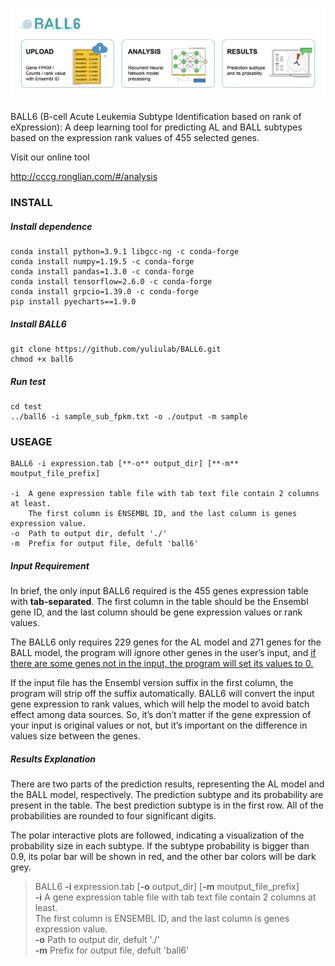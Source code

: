 ![image-20211214132216676](https://github.com/yuliulab/BALL6/blob/main/pic/web-banner.png?raw=true)

BALL6 (B-cell Acute Leukemia Subtype Identification based on rank of eXpression): A deep learning tool for predicting AL and BALL subtypes based on the expression rank values of 455 selected genes.


Visit our online tool

http://cccg.ronglian.com/#/analysis



### INSTALL
#####  Install dependence
```shell
conda install python=3.9.1 libgcc-ng -c conda-forge
conda install numpy=1.19.5 -c conda-forge
conda install pandas=1.3.0 -c conda-forge
conda install tensorflow=2.6.0 -c conda-forge
conda install grpcio=1.39.0 -c conda-forge
pip install pyecharts==1.9.0
```
##### Install BALL6
```shell
git clone https://github.com/yuliulab/BALL6.git
chmod +x ball6
```
##### Run test
```shell
cd test
../ball6 -i sample_sub_fpkm.txt -o ./output -m sample
```

### USEAGE

```shell
BALL6 -i expression.tab [**-o** output_dir] [**-m** moutput_file_prefix]

-i  A gene expression table file with tab text file contain 2 columns at least.
    The first column is ENSEMBL ID, and the last column is genes expression value.  
-o  Path to output dir, defult './'  
-m  Prefix for output file, defult 'ball6'  
```

##### Input Requirement
In brief, the only input BALL6 required is the 455 genes expression table with **tab-separated**. The first column in the table should be the Ensembl gene ID, and the last column should be gene expression values or rank values.

The BALL6 only requires 229 genes for the AL model and 271 genes for the BALL model, the program will ignore other genes in the user’s input, and <u>if there are some genes not in the input, the program will set its values to 0.</u>

If the input file has the Ensembl version suffix in the first column, the program will strip off the suffix automatically. BALL6 will convert the input gene expression to rank values, which will help the model to avoid batch effect among data sources. So, it’s don’t matter if the gene expression of your input is original values or not, but it’s important on the difference in values size between the genes.

##### Results Explanation
There are two parts of the prediction results, representing the AL model and the BALL model, respectively. The prediction subtype and its probability are present in the table. The best prediction subtype is in the first row. All of the probabilities are rounded to four significant digits.

The polar interactive plots are followed, indicating a visualization of the probability size in each subtype. If the subtype probability is bigger than 0.9, its polar bar will be shown in red, and the other bar colors will be dark grey.



>BALL6 **-i** expression.tab [**-o** output_dir] [**-m** moutput_file_prefix]  
>    **-i**  A gene expression table file with tab text file contain 2 columns at least.  
>         The first column is ENSEMBL ID, and the last column is genes expression value.  
>    **-o**  Path to output dir, defult './'  
>    **-m**  Prefix for output file, defult 'ball6'  

